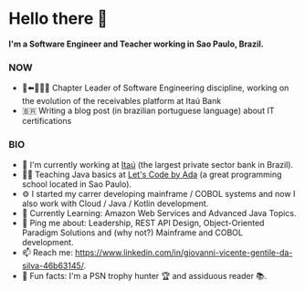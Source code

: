 # Hello there 👋

**I'm a Software Engineer and Teacher working in Sao Paulo, Brazil.**

### NOW
- 🏃⬅️🏃🏃🏃 Chapter Leader of Software Engineering discipline, working on the evolution of the receivables platform at Itaú Bank
- 🇧🇷 Writing a blog post (in brazilian portuguese language) about IT certifications
### BIO
- 🏦 I'm currently working at [Itaú](https://www.itau.com/) (the largest private sector bank in Brazil).
- 👨‍🏫 Teaching Java basics at [Let's Code by Ada](https://letscode.com.br/) (a great programming school located in Sao Paulo).
- ⚙️ I started my carrer developing mainframe / COBOL systems and now I also work with Cloud / Java / Kotlin development.
- 🌱 Currently Learning: Amazon Web Services and Advanced Java Topics.
- 💬 Ping me about: Leadership, REST API Design, Object-Oriented Paradigm Solutions and (why not?) Mainframe and COBOL development.
- 📫 Reach me: https://www.linkedin.com/in/giovanni-vicente-gentile-da-silva-46b63145/.
- 🤪 Fun facts: I'm a PSN trophy hunter 🏆 and assiduous reader 📚.
